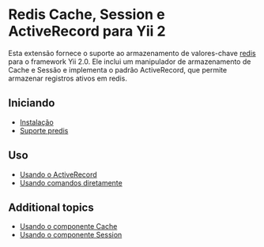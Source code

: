 Redis Cache, Session e ActiveRecord para Yii 2
===============================================

Esta extensão fornece o suporte ao armazenamento de valores-chave [redis](https://redis.io/) para o framework Yii 2.0. Ele inclui um manipulador de armazenamento de Cache e Sessão e implementa o padrão ActiveRecord, que permite armazenar registros ativos em redis.

Iniciando
---------------

* [Instalação](installation.md)
* [Suporte predis](predis.md)

Uso
----- 

* [Usando o ActiveRecord](usage-ar.md)
* [Usando comandos diretamente](usage-commands.md)

Additional topics
-----------------

* [Usando o componente Cache](topics-cache.md)
* [Usando o componente Session](topics-session.md)
